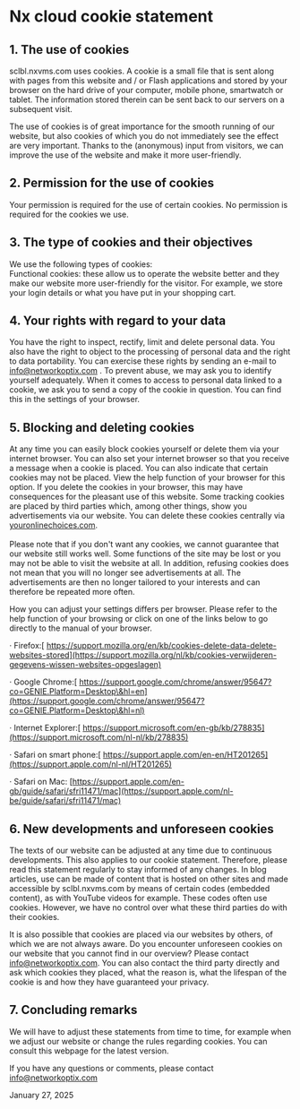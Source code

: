 # Nx cloud cookie statement

## 1. The use of cookies

sclbl.nxvms.com uses cookies. A cookie is a small file that is sent along with pages from this website and / or Flash applications and stored by your browser on the hard drive of your computer, mobile phone, smartwatch or tablet. The information stored therein can be sent back to our servers on a subsequent visit.

The use of cookies is of great importance for the smooth running of our website, but also cookies of which you do not immediately see the effect are very important. Thanks to the (anonymous) input from visitors, we can improve the use of the website and make it more user-friendly.

## 2. Permission for the use of cookies

Your permission is required for the use of certain cookies. No permission is required for the cookies we use.&#x20;

## 3. The type of cookies and their objectives

We use the following types of cookies:\
Functional cookies: these allow us to operate the website better and they make our website more user-friendly for the visitor. For example, we store your login details or what you have put in your shopping cart. &#x20;

## 4. Your rights with regard to your data

You have the right to inspect, rectify, limit and delete personal data. You also have the right to object to the processing of personal data and the right to data portability. You can exercise these rights by sending an e-mail to info@networkoptix.com . To prevent abuse, we may ask you to identify yourself adequately. When it comes to access to personal data linked to a cookie, we ask you to send a copy of the cookie in question. You can find this in the settings of your browser.

## 5. Blocking and deleting cookies

At any time you can easily block cookies yourself or delete them via your internet browser. You can also set your internet browser so that you receive a message when a cookie is placed. You can also indicate that certain cookies may not be placed. View the help function of your browser for this option. If you delete the cookies in your browser, this may have consequences for the pleasant use of this website. Some tracking cookies are placed by third parties which, among other things, show you advertisements via our website. You can delete these cookies centrally via [youronlinechoices.com](http://www.youronlinechoices.eu).\
\
Please note that if you don't want any cookies, we cannot guarantee that our website still works well. Some functions of the site may be lost or you may not be able to visit the website at all. In addition, refusing cookies does not mean that you will no longer see advertisements at all. The advertisements are then no longer tailored to your interests and can therefore be repeated more often.

How you can adjust your settings differs per browser. Please refer to the help function of your browsing or click on one of the links below to go directly to the manual of your browser.

·     Firefox:[ https://support.mozilla.org/en/kb/cookies-delete-data-delete-websites-stored](https://support.mozilla.org/nl/kb/cookies-verwijderen-gegevens-wissen-websites-opgeslagen)

·     Google Chrome:[ https://support.google.com/chrome/answer/95647?co=GENIE.Platform=Desktop\&hl=en](https://support.google.com/chrome/answer/95647?co=GENIE.Platform=Desktop\&hl=nl)

·     Internet Explorer:[ https://support.microsoft.com/en-gb/kb/278835](https://support.microsoft.com/nl-nl/kb/278835)

·     Safari on smart phone:[ https://support.apple.com/en-en/HT201265](https://support.apple.com/nl-nl/HT201265)

·     Safari on Mac: [https://support.apple.com/en-gb/guide/safari/sfri11471/mac](https://support.apple.com/nl-be/guide/safari/sfri11471/mac)

## 6. New developments and unforeseen cookies

The texts of our website can be adjusted at any time due to continuous developments. This also applies to our cookie statement. Therefore, please read this statement regularly to stay informed of any changes. In blog articles, use can be made of content that is hosted on other sites and made accessible by sclbl.nxvms.com by means of certain codes (embedded content), as with YouTube videos for example. These codes often use cookies. However, we have no control over what these third parties do with their cookies.

It is also possible that cookies are placed via our websites by others, of which we are not always aware. Do you encounter unforeseen cookies on our website that you cannot find in our overview? Please contact info@networkoptix.com. You can also contact the third party directly and ask which cookies they placed, what the reason is, what the lifespan of the cookie is and how they have guaranteed your privacy.

## 7. Concluding remarks

We will have to adjust these statements from time to time, for example when we adjust our website or change the rules regarding cookies. You can consult this webpage for the latest version.  &#x20;

If you have any questions or comments, please contact info@networkoptix.com

January 27, 2025

&#x20;

&#x20;

&#x20;
